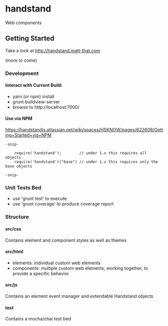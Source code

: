 # handstand

Web components

## Getting Started

Take a look at http://handstand.matt-that.com

(more to come)

### Development

#### Interact with Current Build

- yarn (or npm) install
- grunt buildview-server
- browse to http://localhost:7000/

#### Use via NPM

https://handstandjs.atlassian.net/wiki/spaces/HSKNOW/pages/622609/Getting+Started+via+NPM

    -snip-

        require('handstand');        // under 1.x this requires all objects
        require('handstand')("base") // under 1.x this requires only the base objects

    -snip-

### Unit Tests Bed
 
 - use 'grunt test' to execute
 - use 'grunt coverage' to produce coverage report


### Structure

#### src/css

Contains element and component styles as well as themes

#### src/html

- elements: individual custom web elements
- components: multiple custom web elements, working together, to provide a specific behavior

#### src/js

Contains an element event manager and extendable Handstand objects

#### test

Contains a mocha/chai test bed